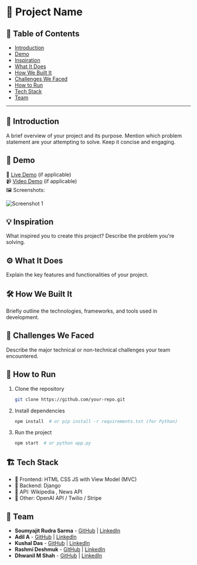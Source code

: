 # 🚀 Project Name

## 📌 Table of Contents
- [Introduction](#introduction)
- [Demo](#demo)
- [Inspiration](#inspiration)
- [What It Does](#what-it-does)
- [How We Built It](#how-we-built-it)
- [Challenges We Faced](#challenges-we-faced)
- [How to Run](#how-to-run)
- [Tech Stack](#tech-stack)
- [Team](#team)

---

## 🎯 Introduction
A brief overview of your project and its purpose. Mention which problem statement are your attempting to solve. Keep it concise and engaging.

## 🎥 Demo
🔗 [Live Demo](#) (if applicable)  
📹 [Video Demo](#) (if applicable)  
🖼️ Screenshots:

![Screenshot 1](link-to-image)

## 💡 Inspiration
What inspired you to create this project? Describe the problem you're solving.

## ⚙️ What It Does
Explain the key features and functionalities of your project.

## 🛠️ How We Built It
Briefly outline the technologies, frameworks, and tools used in development.

## 🚧 Challenges We Faced
Describe the major technical or non-technical challenges your team encountered.

## 🏃 How to Run
1. Clone the repository  
   ```sh
   git clone https://github.com/your-repo.git
   ```
2. Install dependencies  
   ```sh
   npm install  # or pip install -r requirements.txt (for Python)
   ```
3. Run the project  
   ```sh
   npm start  # or python app.py
   ```

## 🏗️ Tech Stack
- 🔹 Frontend: HTML CSS JS with View Model (MVC)
- 🔹 Backend: Django
- 🔹 API: Wikipedia , News API
- 🔹 Other: OpenAI API / Twilio / Stripe

## 👥 Team
- **Soumyajit Rudra Sarma** - [GitHub](https://github.com/SOUMYAJITRUDRASARMA) | [LinkedIn](https://www.linkedin.com/in/soumyajit-rudra-sarma-150672237)
- **Adil A** - [GitHub](#) | [LinkedIn](#)
- **Kushal Das** - [GitHub](#) | [LinkedIn](#)
- **Rashmi Deshmuk** - [GitHub](#) | [LinkedIn](#)
- **Dhwanil M Shah** - [GitHub](#) | [LinkedIn](#)
